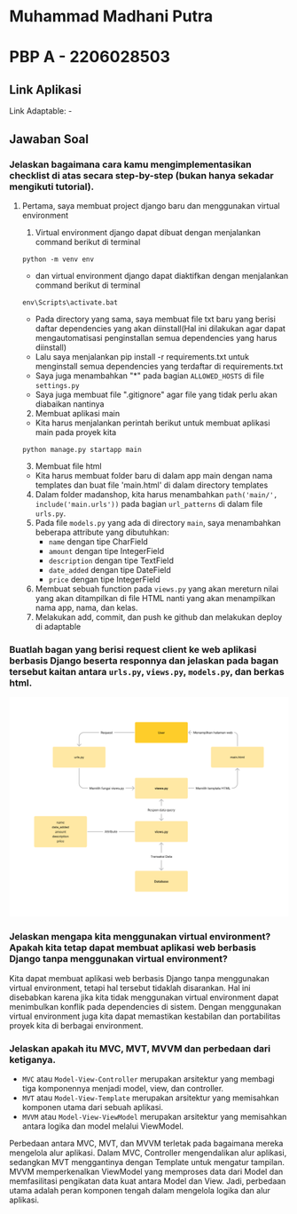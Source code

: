 # Muhammad Madhani Putra
# PBP A - 2206028503

## Link Aplikasi 
Link Adaptable: -

## Jawaban Soal

### Jelaskan bagaimana cara kamu mengimplementasikan checklist di atas secara step-by-step (bukan hanya sekadar mengikuti tutorial).
1. Pertama, saya membuat project django baru dan menggunakan virtual environment
    1. Virtual environment django dapat dibuat dengan menjalankan command berikut di terminal
    ```
    python -m venv env
    ```
    - dan virtual environment django dapat diaktifkan dengan menjalankan command berikut di terminal 
    ```
    env\Scripts\activate.bat
    ```
    - Pada directory yang sama, saya membuat file txt baru yang berisi daftar dependencies yang akan diinstall(Hal ini dilakukan agar dapat mengautomatisasi penginstallan semua dependencies yang harus diinstall)
    - Lalu saya menjalankan pip install -r requirements.txt untuk menginstall semua dependencies yang terdaftar di requirements.txt
    - Saya juga menambahkan "*" pada bagian `ALLOWED_HOSTS` di file `settings.py`
    - Saya juga membuat file ".gitignore" agar file yang tidak perlu akan diabaikan nantinya

    2. Membuat aplikasi main
    - Kita harus menjalankan perintah berikut untuk membuat aplikasi main pada proyek kita
    ```
    python manage.py startapp main
    ```
    3. Membuat file html
    - Kita harus membuat folder baru di dalam app main dengan nama templates dan buat file 'main.html' di dalam directory templates
    4. Dalam folder madanshop, kita harus menambahkan `path('main/', include('main.urls'))` pada bagian `url_patterns` di dalam file `urls.py`. 
    5. Pada file `models.py` yang ada di directory `main`, saya menambahkan beberapa attribute yang dibutuhkan:
        - `name` dengan tipe CharField
        - `amount` dengan tipe IntegerField
        - `description` dengan tipe TextField
        - `date_added` dengan tipe DateField
        - `price` dengan tipe IntegerField
    6. Membuat sebuah function pada `views.py` yang akan mereturn nilai yang akan ditampilkan di file HTML nanti yang akan menampilkan nama app, nama, dan kelas.
    7. Melakukan add, commit, dan push ke github dan melakukan deploy di adaptable

### Buatlah bagan yang berisi request client ke web aplikasi berbasis Django beserta responnya dan jelaskan pada bagan tersebut kaitan antara `urls.py`, `views.py`, `models.py`, dan berkas html.
<img src='/Assets/Bagan.jpg'>

### Jelaskan mengapa kita menggunakan virtual environment? Apakah kita tetap dapat membuat aplikasi web berbasis Django tanpa menggunakan virtual environment?
Kita dapat membuat aplikasi web berbasis Django tanpa menggunakan virtual environment, tetapi hal tersebut tidaklah disarankan. Hal ini disebabkan karena jika kita tidak menggunakan virtual environment dapat menimbulkan konflik pada dependencies di sistem. Dengan menggunakan virtual environment juga kita dapat memastikan kestabilan dan portabilitas proyek kita di berbagai environment.

### Jelaskan apakah itu MVC, MVT, MVVM dan perbedaan dari ketiganya.
- `MVC` atau `Model-View-Controller` merupakan arsitektur yang membagi tiga komponennya menjadi model, view, dan controller.    
- `MVT` atau `Model-View-Template` merupakan arsitektur yang memisahkan komponen utama dari sebuah aplikasi.
- `MVVM` atau `Model-View-ViewModel` merupakan arsitektur yang memisahkan antara logika dan model melalui ViewModel.

Perbedaan antara MVC, MVT, dan MVVM terletak pada bagaimana mereka mengelola alur aplikasi. Dalam MVC, Controller mengendalikan alur aplikasi, sedangkan MVT menggantinya dengan Template untuk mengatur tampilan. MVVM memperkenalkan ViewModel yang memproses data dari Model dan memfasilitasi pengikatan data kuat antara Model dan View. Jadi, perbedaan utama adalah peran komponen tengah dalam mengelola logika dan alur aplikasi.